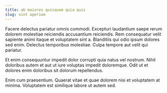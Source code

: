 ```yaml
---
title: ab maiores quisquam quia quis
slug: sint aperiam
---
```


Facere delectus pariatur omnis commodi. Excepturi laudantium saepe rerum dolorem molestiae reiciendis accusantium reiciendis. Rem consequatur velit sapiente animi itaque et voluptatem sint a. Blanditiis qui odio ipsum dolores sed enim. Delectus temporibus molestiae. Culpa tempore aut velit qui pariatur.

Et enim consequuntur impedit dolor corrupti quia natus vel nostrum. Nihil doloribus autem et aut ut iure voluptas impedit doloremque. Odit ut et dolores enim doloribus sit dolorum repellendus.

Enim cum praesentium. Quaerat vitae et quae dolorem nisi et voluptatem at minima. Voluptatem est similique labore ut autem sed.
